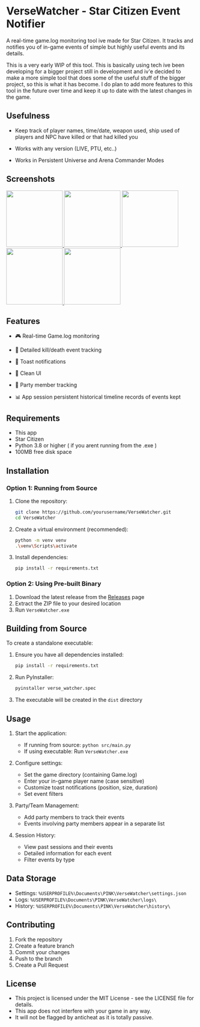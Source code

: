 # VerseWatcher - Star Citizen Event Notifier

A real-time game.log monitoring tool ive made for Star Citizen. It tracks and notifies you of in-game events of simple but highly useful events and its details. 

This is a very early WIP of this tool. This is basically using tech ive been developing for a bigger project still in development and iv'e decided to make a more simple tool that does some of the useful stuff of the bigger project, so this is what it has become. I do plan to add more features to this tool in the future over time and keep it up to date with the latest changes in the game.

## Usefulness

- Keep track of player names, time/date, weapon used, ship used of players and NPC have killed or that had killed you

- Works with any version (LIVE, PTU, etc..)

- Works in Persistent Universe and Arena Commander Modes 


## Screenshots

<a href="https://raw.githubusercontent.com/PINKgeekPDX/VerseWatcher/main/1.png">
    <img src="https://raw.githubusercontent.com/PINKgeekPDX/VerseWatcher/main/1.png" width="150">
</a>
<a href="https://raw.githubusercontent.com/PINKgeekPDX/VerseWatcher/main/2.png">
    <img src="https://raw.githubusercontent.com/PINKgeekPDX/VerseWatcher/main/2.png" width="150">
</a>
<a href="https://raw.githubusercontent.com/PINKgeekPDX/VerseWatcher/main/3.png">
    <img src="https://raw.githubusercontent.com/PINKgeekPDX/VerseWatcher/main/3.png" width="150">
</a>
<a href="https://raw.githubusercontent.com/PINKgeekPDX/VerseWatcher/main/4.png">
    <img src="https://raw.githubusercontent.com/PINKgeekPDX/VerseWatcher/main/4.png" width="150">
</a>
<a href="https://raw.githubusercontent.com/PINKgeekPDX/VerseWatcher/main/5.png">
    <img src="https://raw.githubusercontent.com/PINKgeekPDX/VerseWatcher/main/5.png" width="150">
</a>

## Features

- 🎮 Real-time Game.log monitoring

- 🎯 Detailed kill/death event tracking

- 🔔 Toast notifications

- 🌙 Clean UI

- 👥 Party member tracking

- 📊 App session persistent historical timeline records of events kept

## Requirements

- This app
- Star Citizen
- Python 3.8 or higher ( if you arent running from the .exe )
- 100MB free disk space

## Installation

### Option 1: Running from Source

1. Clone the repository:
   ```bash
   git clone https://github.com/yourusername/VerseWatcher.git
   cd VerseWatcher
   ```

2. Create a virtual environment (recommended):
   ```bash
   python -m venv venv
   .\venv\Scripts\activate
   ```

3. Install dependencies:
   ```bash
   pip install -r requirements.txt
   ```

### Option 2: Using Pre-built Binary

1. Download the latest release from the [Releases](https://github.com/yourusername/VerseWatcher/releases) page
2. Extract the ZIP file to your desired location
3. Run `VerseWatcher.exe`

## Building from Source

To create a standalone executable:

1. Ensure you have all dependencies installed:
   ```bash
   pip install -r requirements.txt
   ```

2. Run PyInstaller:
   ```bash
   pyinstaller verse_watcher.spec
   ```

3. The executable will be created in the `dist` directory

## Usage

1. Start the application:
   - If running from source: `python src/main.py`
   - If using executable: Run `VerseWatcher.exe`

2. Configure settings:
   - Set the game directory (containing Game.log)
   - Enter your in-game player name (case sensitive)
   - Customize toast notifications (position, size, duration)
   - Set event filters

3. Party/Team Management:
   - Add party members to track their events
   - Events involving party members appear in a separate list

4. Session History:
   - View past sessions and their events
   - Detailed information for each event
   - Filter events by type

## Data Storage

- Settings: `%USERPROFILE%\Documents\PINK\VerseWatcher\settings.json`
- Logs: `%USERPROFILE%\Documents\PINK\VerseWatcher\logs\`
- History: `%USERPROFILE%\Documents\PINK\VerseWatcher\history\`

## Contributing

1. Fork the repository
2. Create a feature branch
3. Commit your changes
4. Push to the branch
5. Create a Pull Request

## License

- This project is licensed under the MIT License - see the LICENSE file for details.
- This app does not interfere with your game in any way. 
- It will not be flagged by anticheat as it is totally passive.
